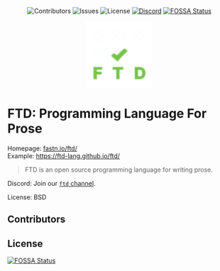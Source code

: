 <div align="center">

![Contributors](https://img.shields.io/github/contributors/ftd-lang/ftd?color=dark-green) ![Issues](https://img.shields.io/github/issues/ftd-lang/ftd) ![License](https://img.shields.io/github/license/ftd-lang/ftd) [![Discord](https://img.shields.io/discord/793929082483769345)](https://discord.com/channels/793929082483769345/)
[![FOSSA Status](https://app.fossa.com/api/projects/git%2Bgithub.com%2Fftd-lang%2Fftd.svg?type=shield)](https://app.fossa.com/projects/git%2Bgithub.com%2Fftd-lang%2Fftd?ref=badge_shield)

</div>

<div align="center">
    <img src="FTD.svg" width="150" alt="FTD" />
</div>


# FTD: Programming Language For Prose


Homepage: [fastn.io/ftd/](https://fastn.io/ftd/)  
Example: https://ftd-lang.github.io/ftd/

> FTD is an open source programming language for writing prose.

Discord: Join our [`ftd` channel](https://discord.gg/xN3uD8P7WA).

License: BSD

## Contributors

<!-- ALL-CONTRIBUTORS-LIST:START - Do not remove or modify this section -->
<!-- prettier-ignore-start -->
<!-- markdownlint-disable -->

<!-- markdownlint-restore -->
<!-- prettier-ignore-end -->

<!-- ALL-CONTRIBUTORS-LIST:END -->



## License
[![FOSSA Status](https://app.fossa.com/api/projects/git%2Bgithub.com%2Fftd-lang%2Fftd.svg?type=large)](https://app.fossa.com/projects/git%2Bgithub.com%2Fftd-lang%2Fftd?ref=badge_large)

